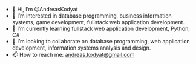 - 👋 Hi, I’m @AndreasKodyat
- 👀 I’m interested in database programming, business information systems, game development, fullstack web application development.
- 🌱 I’m currently learning fullstack web application development, Python, C#
- 💞️ I’m looking to collaborate on database programming, web application development, information systems analysis and design.
- 📫 How to reach me: andreas.kodyat@gmail.com

<!---
AndreasKodyat/AndreasKodyat is a ✨ special ✨ repository because its `README.md` (this file) appears on your GitHub profile.
You can click the Preview link to take a look at your changes.
--->

